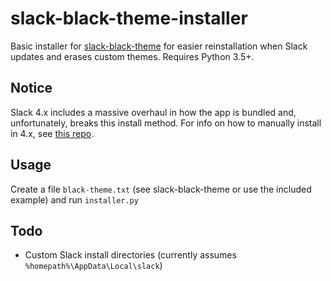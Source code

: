 # slack-black-theme-installer

Basic installer for [slack-black-theme](https://github.com/Nockiro/slack-black-theme) for easier reinstallation when Slack updates and erases custom themes. Requires Python 3.5+.

## Notice

Slack 4.x includes a massive overhaul in how the app is bundled and, unfortunately, breaks this install method. For info on how to manually install in 4.x, see [this repo](https://github.com/leoandreotti/slack-dark-theme).

## Usage

Create a file `black-theme.txt` (see slack-black-theme or use the included example) and run `installer.py`

## Todo

- Custom Slack install directories (currently assumes `%homepath%\AppData\Local\slack`)
